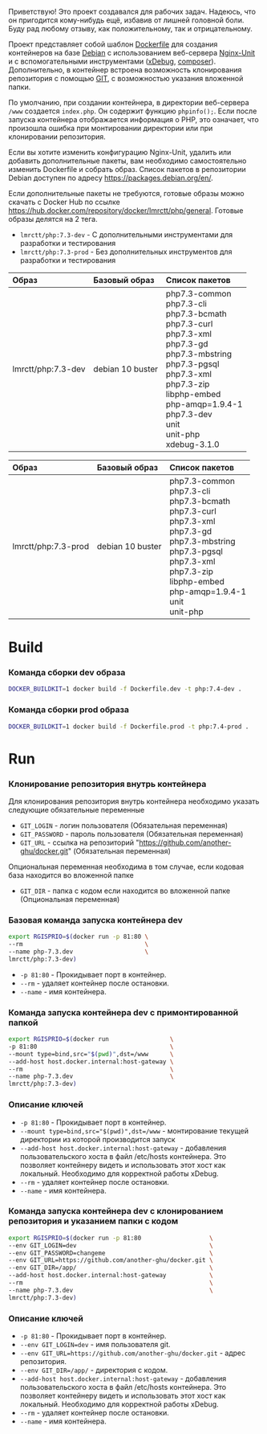 Приветствую! Это проект создавался для рабочих задач. Надеюсь, что он пригодится кому-нибудь ещё, избавив от лишней головной боли.
Буду рад любому отзыву, как положительному, так и отрицательному.

Проект представляет собой шаблон [Dockerfile](https://docs.docker.com/reference/dockerfile/) для создания контейнеров на базе [Debian](https://www.debian.org/) с использованием веб-сервера [Nginx-Unit](https://unit.nginx.org/) и с вспомогательными инструментами ([xDebug](https://xdebug.org), [composer](https://getcomposer.org)). Дополнительно, в контейнер встроена возможность клонирования репозитория с помощью [GIT](https://git-scm.com/), с возможностью указания вложенной папки.

По умолчанию, при создании контейнера, в директории веб-сервера `/www` создается `index.php`. Он содержит функцию `phpinfo();`. Если после запуска контейнера отображается информация о PHP, это означает, что произошла ошибка при монтировании директории или при клонировании репозитория.

Если вы хотите изменить конфигурацию Nginx-Unit, удалить или добавить дополнительные пакеты, вам необходимо самостоятельно изменить Dockerfile и собрать образ. Список пакетов в репозитории Debian доступен по адресу https://packages.debian.org/en/.

Если дополнительные пакеты не требуются, готовые образы можно скачать с Docker Hub по ссылке https://hub.docker.com/repository/docker/lmrctt/php/general.
Готовые образы делятся на 2 тега.
* `lmrctt/php:7.3-dev` - С дополнительными инструментами для разработки и тестирования
* `lmrctt/php:7.3-prod` - Без дополнительных инструментов для разработки и тестирования

| Образ              | Базовый образ    | Список пакетов                                                                                                                                                                                                                                                                            |
|:-------------------|:-----------------|:------------------------------------------------------------------------------------------------------------------------------------------------------------------------------------------------------------------------------------------------------------------------------------------|
| lmrctt/php:7.3-dev | debian 10 buster | php7.3-common <br/> php7.3-cli <br/> php7.3-bcmath <br/> php7.3-curl <br/> php7.3-xml <br/> php7.3-gd <br/> php7.3-mbstring <br/> php7.3-pgsql <br/> php7.3-xml <br/> php7.3-zip <br/> libphp-embed <br/> php-amqp=1.9.4-1 <br/> php7.3-dev <br/> unit <br/> unit-php <br/> xdebug-3.1.0  |

| Образ               | Базовый образ    | Список пакетов                                                                                                                                                                                                                                              |
|:--------------------|:-----------------|:------------------------------------------------------------------------------------------------------------------------------------------------------------------------------------------------------------------------------------------------------------|
| lmrctt/php:7.3-prod | debian 10 buster | php7.3-common <br/> php7.3-cli <br/> php7.3-bcmath <br/> php7.3-curl <br/> php7.3-xml <br/> php7.3-gd <br/> php7.3-mbstring <br/> php7.3-pgsql <br/> php7.3-xml <br/> php7.3-zip <br/> libphp-embed <br/> php-amqp=1.9.4-1 <br/> unit <br/> unit-php <br/>  |

# Build
### Команда сборки dev образа
```bash
DOCKER_BUILDKIT=1 docker build -f Dockerfile.dev -t php:7.4-dev .
```
### Команда сборки prod образа
```bash
DOCKER_BUILDKIT=1 docker build -f Dockerfile.prod -t php:7.4-prod .
```
# Run
### Клонирование репозитория внутрь контейнера
<p>Для клонирования репозитория внутрь контейнера необходимо указать следующие обязательные переменные</p>

* `GIT_LOGIN` - логин пользователя (Обязательная переменная)
* `GIT_PASSWORD` - пароль пользователя (Обязательная переменная)
* `GIT_URL` - ссылка на репозиторий "https://github.com/another-ghu/docker.git" (Обязательная переменная)

<p>Опциональная переменная необходима в том случае, если кодовая база находится во вложенной папке</p>

* `GIT_DIR` - папка с кодом если находится во вложенной папке (Опциональная переменная)

### Базовая команда запуска контейнера dev
```bash
export RGISPRIO=$(docker run -p 81:80 \
--rm                                  \
--name php-7.3.dev                    \
lmrctt/php:7.3-dev)
```
* `-p 81:80` - Прокидывает порт в контейнер.
* `--rm` - удаляет контейнер после остановки.
* `--name` - имя контейнера.
### Команда запуска контейнера dev с примонтированной папкой
```bash
export RGISPRIO=$(docker run                 \
-p 81:80                                     \
--mount type=bind,src="$(pwd)",dst=/www      \
--add-host host.docker.internal:host-gateway \
--rm                                         \
--name php-7.3.dev                           \
lmrctt/php:7.3-dev)
```
### Описание ключей
* `-p 81:80` - Прокидывает порт в контейнер.
* `--mount type=bind,src="$(pwd)",dst=/www` - монтирование текущей директории из которой производится запуск
* `--add-host host.docker.internal:host-gateway` - добавления пользовательского хоста в файл /etc/hosts контейнера. Это позволяет контейнеру видеть и использовать этот хост как локальный. Необходимо для корректной работы xDebug.
* `--rm` - удаляет контейнер после остановки.
* `--name` - имя контейнера.

### Команда запуска контейнера dev с клонированием репозитория и указанием папки с кодом
```bash
export RGISPRIO=$(docker run -p 81:80                   \
--env GIT_LOGIN=dev                                     \
--env GIT_PASSWORD=changeme                             \
--env GIT_URL=https://github.com/another-ghu/docker.git \
--env GIT_DIR=/app/                                     \
--add-host host.docker.internal:host-gateway            \
--rm                                                    \
--name php-7.3.dev                                      \
lmrctt/php:7.3-dev)
```
### Описание ключей
* `-p 81:80` - Прокидывает порт в контейнер.
* `--env GIT_LOGIN=dev` - имя пользователя git.
* `--env GIT_URL=https://github.com/another-ghu/docker.git` - адрес репозитория.
* `--env GIT_DIR=/app/` - директория с кодом.
* `--add-host host.docker.internal:host-gateway` - добавления пользовательского хоста в файл /etc/hosts контейнера. Это позволяет контейнеру видеть и использовать этот хост как локальный. Необходимо для корректной работы xDebug.
* `--rm` - удаляет контейнер после остановки.
* `--name` - имя контейнера.